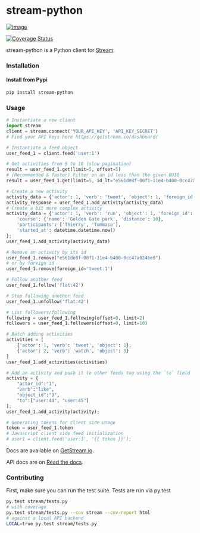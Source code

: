stream-python
=============

[![image](https://circleci.com/gh/tschellenbach/stream-python.png?circle-token=ca08d1aa53fd4f9c3255a89bde5cb08c59b9586a)](https://circleci.com/gh/tschellenbach/stream-python/tree/master)

[![Coverage Status](https://coveralls.io/repos/tschellenbach/stream-python/badge.png?branch=master)](https://coveralls.io/r/tschellenbach/stream-python?branch=master)

stream-python is a Python client for [Stream](https://getstream.io/).

### Installation

#### Install from Pypi


```bash
pip install stream-python
```

### Usage

```python
# Instantiate a new client
import stream
client = stream.connect('YOUR_API_KEY', 'API_KEY_SECRET')
# Find your API keys here https://getstream.io/dashboard/

# Instantiate a feed object
user_feed_1 = client.feed('user:1')

# Get activities from 5 to 10 (slow pagination)
result = user_feed_1.get(limit=5, offset=5)
# (Recommended & faster) Filter on an id less than the given UUID
result = user_feed_1.get(limit=5, id_lt="e561de8f-00f1-11e4-b400-0cc47a024be0")

# Create a new activity
activity_data = {'actor': 1, 'verb': 'tweet', 'object': 1, 'foreign_id': 'tweet:1'}
activity_response = user_feed_1.add_activity(activity_data)
# Create a bit more complex activity
activity_data = {'actor': 1, 'verb': 'run', 'object': 1, 'foreign_id': 'run:1', 
	'course': {'name': 'Golden Gate park', 'distance': 10},
	'participants': ['Thierry', 'Tommaso'],
	'started_at': datetime.datetime.now()
};
user_feed_1.add_activity(activity_data)

# Remove an activity by its id
user_feed_1.remove("e561de8f-00f1-11e4-b400-0cc47a024be0")
# or by foreign id
user_feed_1.remove(foreign_id='tweet:1')

# Follow another feed
user_feed_1.follow('flat:42')

# Stop following another feed
user_feed_1.unfollow('flat:42')

# List followers/following
following = user_feed_1.following(offset=0, limit=2)
followers = user_feed_1.followers(offset=0, limit=10)

# Batch adding activities
activities = [
	{'actor': 1, 'verb': 'tweet', 'object': 1},
	{'actor': 2, 'verb': 'watch', 'object': 3}
]
user_feed_1.add_activities(activities)

# Add an activity and push it to other feeds too using the `to` field
activity = {
    "actor_id":"1",
    "verb":"like",
    "object_id":"3",
    "to":["user:44", "user:45"]
];
user_feed_1.add_activity(activity);

# Generating tokens for client side usage
token = user_feed_1.token
# Javascript client side feed initialization
# user1 = client.feed('user:1', '{{ token }}');
```

Docs are available on [GetStream.io](http://getstream.io/docs/).

API docs are on [Read the
docs](http://stream-python.readthedocs.org/en/latest/).



### Contributing

First, make sure you can run the test suite. Tests are run via py.test

```bash
py.test stream/tests.py
# with coverage
py.test stream/tests.py --cov stream --cov-report html
# against a local API backend
LOCAL=true py.test stream/tests.py
```
